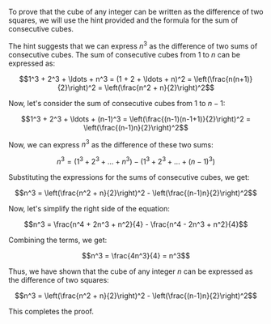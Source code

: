  To prove that the cube of any integer can be written as the difference of two squares, we will use the hint provided and the formula for the sum of consecutive cubes.

The hint suggests that we can express $n^3$ as the difference of two sums of consecutive cubes. The sum of consecutive cubes from $1$ to $n$ can be expressed as:

$$1^3 + 2^3 + \ldots + n^3 = (1 + 2 + \ldots + n)^2 = \left(\frac{n(n+1)}{2}\right)^2 = \left(\frac{n^2 + n}{2}\right)^2$$

Now, let's consider the sum of consecutive cubes from $1$ to $n-1$:

$$1^3 + 2^3 + \ldots + (n-1)^3 = \left(\frac{(n-1)(n-1+1)}{2}\right)^2 = \left(\frac{(n-1)n}{2}\right)^2$$

Now, we can express $n^3$ as the difference of these two sums:

$$n^3 = (1^3 + 2^3 + \ldots + n^3) - (1^3 + 2^3 + \ldots + (n - 1)^3)$$

Substituting the expressions for the sums of consecutive cubes, we get:

$$n^3 = \left(\frac{n^2 + n}{2}\right)^2 - \left(\frac{(n-1)n}{2}\right)^2$$

Now, let's simplify the right side of the equation:

$$n^3 = \frac{n^4 + 2n^3 + n^2}{4} - \frac{n^4 - 2n^3 + n^2}{4}$$

Combining the terms, we get:

$$n^3 = \frac{4n^3}{4} = n^3$$

Thus, we have shown that the cube of any integer $n$ can be expressed as the difference of two squares:

$$n^3 = \left(\frac{n^2 + n}{2}\right)^2 - \left(\frac{(n-1)n}{2}\right)^2$$

This completes the proof.